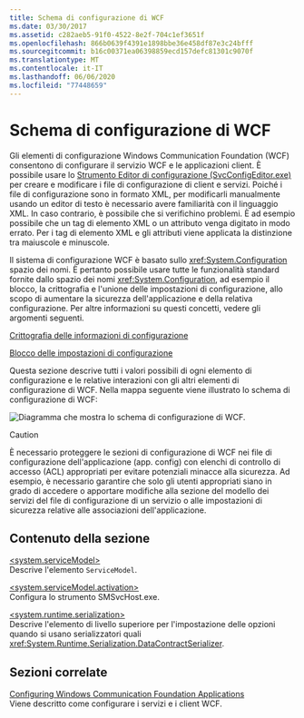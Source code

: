 ```yaml
---
title: Schema di configurazione di WCF
ms.date: 03/30/2017
ms.assetid: c282aeb5-91f0-4522-8e2f-704c1ef3651f
ms.openlocfilehash: 866b0639f4391e1898bbe36e458df87e3c24bfff
ms.sourcegitcommit: b16c00371ea06398859ecd157defc81301c9070f
ms.translationtype: MT
ms.contentlocale: it-IT
ms.lasthandoff: 06/06/2020
ms.locfileid: "77448659"
---
```

# <a name="wcf-configuration-schema"></a>Schema di configurazione di WCF
Gli elementi di configurazione Windows Communication Foundation (WCF) consentono di configurare il servizio WCF e le applicazioni client. È possibile usare lo [Strumento Editor di configurazione (SvcConfigEditor.exe)](../../../wcf/configuration-editor-tool-svcconfigeditor-exe.md) per creare e modificare i file di configurazione di client e servizi. Poiché i file di configurazione sono in formato XML, per modificarli manualmente usando un editor di testo è necessario avere familiarità con il linguaggio XML. In caso contrario, è possibile che si verifichino problemi. È ad esempio possibile che un tag di elemento XML o un attributo venga digitato in modo errato. Per i tag di elemento XML e gli attributi viene applicata la distinzione tra maiuscole e minuscole.  
  
 Il sistema di configurazione WCF è basato sullo <xref:System.Configuration> spazio dei nomi. È pertanto possibile usare tutte le funzionalità standard fornite dallo spazio dei nomi <xref:System.Configuration>, ad esempio il blocco, la crittografia e l'unione delle impostazioni di configurazione, allo scopo di aumentare la sicurezza dell'applicazione e della relativa configurazione. Per altre informazioni su questi concetti, vedere gli argomenti seguenti.  
  
 [Crittografia delle informazioni di configurazione](https://docs.microsoft.com/previous-versions/aspnet/53tyfkaw(v=vs.100))  
  
 [Blocco delle impostazioni di configurazione](https://docs.microsoft.com/previous-versions/aspnet/55th21y4(v=vs.100))  
  
 Questa sezione descrive tutti i valori possibili di ogni elemento di configurazione e le relative interazioni con gli altri elementi di configurazione di WCF. Nella mappa seguente viene illustrato lo schema di configurazione di WCF:  
  
 ![Diagramma che mostra lo schema di configurazione di WCF.](./media/index/windows-communication-foundation-configuration-schema.gif)  
  
> [!CAUTION]
> È necessario proteggere le sezioni di configurazione di WCF nei file di configurazione dell'applicazione (app. config) con elenchi di controllo di accesso (ACL) appropriati per evitare potenziali minacce alla sicurezza.  Ad esempio, è necessario garantire che solo gli utenti appropriati siano in grado di accedere o apportare modifiche alla sezione del modello dei servizi del file di configurazione di un servizio o alle impostazioni di sicurezza relative alle associazioni dell'applicazione.  
  
## <a name="in-this-section"></a>Contenuto della sezione  
 [\<system.serviceModel>](system-servicemodel.md)  
 Descrive l'elemento `ServiceModel`.  
  
 [\<system.serviceModel.activation>](system-servicemodel-activation.md)  
 Configura lo strumento SMSvcHost.exe.  
  
 [\<system.runtime.serialization>](system-runtime-serialization.md)  
 Descrive l'elemento di livello superiore per l'impostazione delle opzioni quando si usano serializzatori quali <xref:System.Runtime.Serialization.DataContractSerializer>.  
  
## <a name="related-sections"></a>Sezioni correlate  
 [Configuring Windows Communication Foundation Applications](../../../wcf/configuring-services.md)  
 Viene descritto come configurare i servizi e i client WCF.
